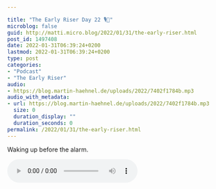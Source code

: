 ```yaml
---

title: "The Early Riser Day 22 🎙🌅"
microblog: false
guid: http://matti.micro.blog/2022/01/31/the-early-riser.html
post_id: 1497408
date: 2022-01-31T06:39:24+0200
lastmod: 2022-01-31T06:39:24+0200
type: post
categories:
- "Podcast"
- "The Early Riser"
audio:
- https://blog.martin-haehnel.de/uploads/2022/7402f1784b.mp3
audio_with_metadata:
- url: https://blog.martin-haehnel.de/uploads/2022/7402f1784b.mp3
  size: 0
  duration_display: ""
  duration_seconds: 0
permalink: /2022/01/31/the-early-riser.html
---
```

Waking up before the alarm.

<audio controls="controls" src="https://blog.martin-haehnel.de/uploads/2022/7402f1784b.mp3" preload="metadata" />
